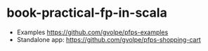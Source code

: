 # book-practical-fp-in-scala

- Examples https://github.com/gvolpe/pfps-examples
- Standalone app: https://github.com/gvolpe/pfps-shopping-cart
